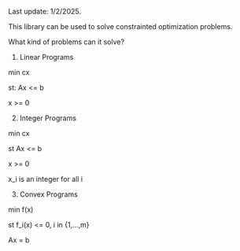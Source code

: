 Last update: 1/2/2025.

This library can be used to solve constrainted optimization problems. 

What kind of problems can it solve?


1) Linear Programs

min cx

st:
Ax <= b

x >= 0

2) Integer Programs

min cx

st 
Ax <= b

x >= 0
    
x_i is an integer for all i

3) Convex Programs

min f(x) 

st 
f_i(x) <= 0, i in {1,...,m}

Ax = b

